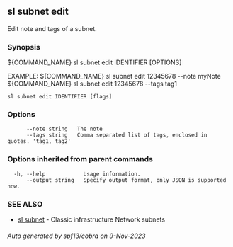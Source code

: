 ## sl subnet edit

Edit note and tags of a subnet.

### Synopsis

${COMMAND_NAME} sl subnet edit IDENTIFIER [OPTIONS]

EXAMPLE:
   ${COMMAND_NAME} sl subnet edit 12345678 --note myNote
   ${COMMAND_NAME} sl subnet edit 12345678 --tags tag1

```
sl subnet edit IDENTIFIER [flags]
```

### Options

```
      --note string   The note
      --tags string   Comma separated list of tags, enclosed in quotes. 'tag1, tag2'
```

### Options inherited from parent commands

```
  -h, --help            Usage information.
      --output string   Specify output format, only JSON is supported now.
```

### SEE ALSO

* [sl subnet](sl_subnet.md)	 - Classic infrastructure Network subnets

###### Auto generated by spf13/cobra on 9-Nov-2023
